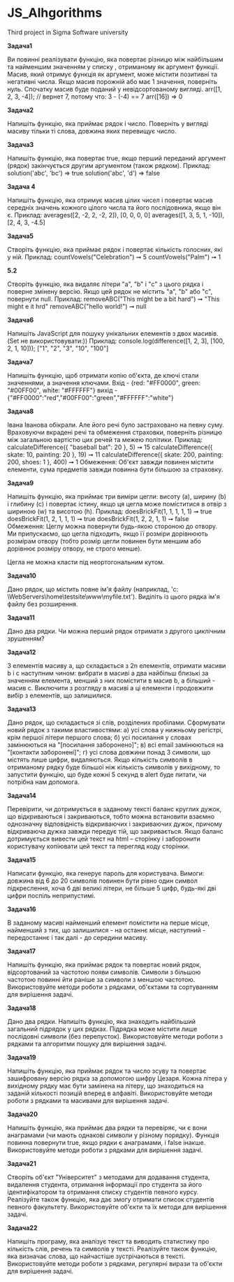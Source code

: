 # JS_Alhgorithms
Third project in Sigma Software university

**Задача1**

Ви повинні реалізувати функцію, яка повертає різницю між
найбільшим та найменшим значенням у списку , отриманому як аргумент
функції. Масив, який отримує функція як аргумент, може містити позитивні
та негативні числа. Якщо масив порожній або має 1 значення, поверніть нуль.
Спочатку масив буде поданий у невідсортованому вигляді.
arr([1, 2, 3, -4]); // вернет 7, потому что: 3 - (-4) == 7
arr([16]) => 0

**Задача2**

Напишіть функцію, яка приймає рядок і число. Поверніть у вигляді
масиву тільки ті слова, довжина яких перевищує число.

**Задача3**

Напишіть функцію, яка повертає true, якщо перший переданий
аргумент (рядок) закінчується другим аргументом (також рядком).
Приклад:
solution('abc', 'bc') => true
solution('abc', 'd') => false

**Задача 4**

Напишіть функцію, яка отримує масив цілих чисел і повертає масив
середніх значень кожного цілого числа та його послідовника, якщо він є.
Приклад:
averages([2, -2, 2, -2, 2]), [0, 0, 0, 0]
averages([1, 3, 5, 1, -10]), [2, 4, 3, -4.5]

**Задача5**

Створіть функцію, яка приймає рядок і повертає кількість голосних, які
у ній.
Приклад:
countVowels("Celebration") ➞ 5
countVowels("Palm") ➞ 1

**5.2**

Створіть функцію, яка видаляє літери "a", "b" і "c" з цього рядка і поверне
змінену версію. Якщо цей рядок не містить "a", "b" або "c", повернути null.
Приклад:
removeABC("This might be a bit hard") ➞ "This might e it hrd"
removeABC("hello world!") ➞ null

**Задача6**

Напишіть JavaScript для пошуку унікальних елементів з двох масивів.
(Set не використовувати:))
Приклад:
console.log(difference([1, 2, 3], [100, 2, 1, 10]));
["1", "2", "3", "10", "100"]

**Задача7**

Напишіть функцію, щоб отримати копію об'єкта, де ключі стали
значеннями, а значення ключами.
Вхід - {red: "#FF0000", green: "#00FF00", white: "#FFFFFF"}
вихід - {"#FF0000":"red","#00FF00":"green","#FFFFFF":"white"}

**Задача8**

Івана Іванова обікрали. Але його речі було застраховано на певну суму.
Враховуючи вкрадені речі та обмеження страховки, поверніть різницю між
загальною вартістю цих речей та межею політики.
Приклад:
calculateDifference({ "baseball bat": 20 }, 5) ➞ 15
calculateDifference({ skate: 10, painting: 20 }, 19) ➞ 11
calculateDifference({ skate: 200, painting: 200, shoes: 1 }, 400) ➞ 1
Обмеження: Об'єкт завжди повинен містити елементи, сума предметів
завжди повинна бути більшою за страховку.

**Задача9**

Напишіть функцію, яка приймає три виміри цегли: висоту (a), ширину
(b) і глибину (c) і повертає істину, якщо ця цегла може поміститися в отвір з
шириною (w) та висотою (h).
Приклад:
doesBrickFit(1, 1, 1, 1, 1) ➞ true
doesBrickFit(1, 2, 1, 1, 1) ➞ true
doesBrickFit(1, 2, 2, 1, 1) ➞ false
Обмеження:
Цеглу можна повернути будь-якою стороною до отвору.
Ми припускаємо, що цегла підходить, якщо її розміри дорівнюють
розмірам отвору (тобто розмір цегли повинен бути меншим або дорівнює
розміру отвору, не строго менше).

Цегла не можна класти під неортогональним кутом.

**Задача10**

Дано рядок, що містить повне ім'я файлу (наприклад, 'c:
\WebServers\home\testsite\www\myfile.txt'). Виділіть із цього рядка ім'я файлу
без розширення.

**Задача11**

Дано два рядки. Чи можна перший рядок отримати з другого циклічним
зрушенням?

**Задача12**

З елементів масиву a, що складається з 2n елементів, отримати масиви b
і c наступним чином: вибрати в масиві a два найбільш близькі за значенням
елемента, менший з них помістити в масив b, а більший - масив c. Виключити
з розгляду в масиві a ці елементи і продовжити вибір з елементів, що
залишилися.

**Задача13**

Дано рядок, що складається зі слів, розділених пробілами. Сформувати
новий рядок з такими властивостями: а) усі слова у нижньому регістрі, крім
першої літери першого слова; б) усі посилання у словах замінюються на
"[посилання заборонено]"; в) всі email замінюються на "[контакти
заборонені]"; г) усі слова довжини понад 3 символи, що містять лише цифри,
видаляються.
Якщо кількість символів в отриманому рядку буде більшої ніж
кількість символів у вихідному, то запустити функцію, що буде кожні 5
секунд в alert буде питати, чи потрібна нам допомога.

**Задача14**

Перевірити, чи дотримується в заданому тексті баланс круглих дужок,
що відкриваються і закриваються, тобто можна встановити взаємно
однозначну відповідність відкриваючих і закриваючих дужок, причому
відкриваюча дужка завжди передує тій, що закривається. Якщо баланс
дотримується вивести цей текст на html – сторінку і заборонити користувачу
копіювати цей текст та перегляд коду сторінки.

**Задача15**

Написати функцію, яка генерує пароль для користувача. Вимоги:
довжина від 6 до 20 символів повинен бути рівно один символ підкреслення,
хоча б дві великі літери, не більше 5 цифр, будь-які дві цифри поспіль
неприпустимі.

**Задача16**

В заданому масиві найменший елемент помістити на перше місце,
найменший з тих, що залишилися - на останнє місце, наступний -
передостаннє і так далі - до середини масиву.

**Задача17**

Напишіть функцію, яка приймає рядок та повертає новий рядок,
відсортований за частотою появи символів. Символи з більшою частотою
повинні йти раніше за символи з меншою частотою. Використовуйте методи
роботи з рядками, об'єктами та сортуванням для вирішення задачі.

**Задача18**

Дано два рядки. Напишіть функцію, яка знаходить найбільший
загальний підрядок у цих рядках. Підрядка може містити лише послідовні
символи (без перепусток). Використовуйте методи роботи з рядками та
алгоритми пошуку для вирішення задачі.

**Задача19**

Напишіть функцію, яка приймає рядок та число зсуву та повертає
зашифровану версію рядка за допомогою шифру Цезаря. Кожна літера у
вихідному рядку має бути замінена на літеру, що знаходиться на заданій
кількості позицій вперед в алфавіті. Використовуйте методи роботи з рядками
та масивами для вирішення задачі.

**Задача20**

Напишіть функцію, яка приймає два рядки та перевіряє, чи є вони
анаграмами (чи мають однакові символи у різному порядку). Функція
повинна повернути true, якщо рядки є анаграмами, і false інакше.
Використовуйте методи роботи з рядками для вирішення задачі.

**Задача21**

Створіть об'єкт "Університет" з методами для додавання студента,
видалення студента, отримання інформації про студента за його
ідентифікатором та отримання списку студентів певного курсу. Реалізуйте
також функцію, яка дає змогу отримати список студентів певного факультету.
Використовуйте об'єкти та їх методи для вирішення задачі.

**Задача22**

Напишіть програму, яка аналізує текст та виводить статистику про
кількість слів, речень та символів у тексті. Реалізуйте також функцію, яка
визначає слова, що найчастіше зустрічаються в тексті. Використовуйте
методи роботи з рядками, регулярні вирази та об'єкти для вирішення задачі.
